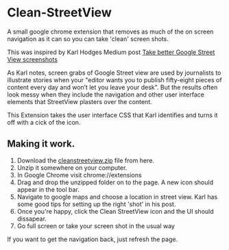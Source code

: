 # Clean-StreetView
A small google chrome extension that removes as much of the on screen navigation as it can so you can take 'clean' screen shots. 

This was inspired by Karl Hodges Medium post [Take better Google Street View screenshots](https://medium.com/@karlhodge/take-better-google-street-view-screenshots-e8b025861756)

As Karl notes, screen grabs of Google Street view are used by journalists to illustrate stories when your "editor wants you to publish fifty-eight pieces of content every day and won’t let you leave your desk". But the results often look messy when they include the navigation and other user interface elements that StreetView plasters over the content. 

This Extension takes the user interface CSS that Karl identifies and turns it off with a cick of the icon. 

## Making it work.
1. Download the [cleanstreetview.zip](cleanstreetview.zip) file from here. 
2. Unzip it somewhere on your computer.
3. In Google Chrome visit chrome://extensions
4. Drag and drop the unzipped folder on to the page. A new icon should appear in the tool bar. 
5. Navigate to google maps and choose a location in street view. Karl has some good tips for setting up the right 'shot' in his post. 
6. Once you're happy, click the Clean StreetView icon and the UI should dissapear. 
7. Go full screen or take your screen shot in the usual way

If you want to get the navigation back, just refresh the page. 
